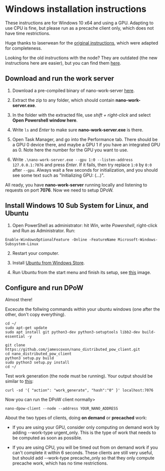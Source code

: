 # Windows installation instructions

These instructions are for Windows 10 x64 and using a GPU. Adapting to use CPU is fine, but please run as a precache client only, which does not have time restrictions.

Huge thanks to laserwean for the [original instructions](https://www.reddit.com/r/nanocurrency/comments/a25m8y/howto_run_distributed_pow_service_using_gpu_on/), which were adapted for completeness.

Looking for the old instructions with the node? They are outdated (the new instructions here are easier), but you can find them [here](windows_node_instructions.md).

## Download and run the work server

1. Download a pre-compiled binary of nano-work-server [here](https://files.nanocenter.org/work/nano-work-server.zip).

2. Extract the zip to any folder, which should contain **nano-work-server.exe**.

3. In the folder with the extracted file, use *shift + right-click* and select **Open Powershell window here**.

4. Write `ls` and *Enter* to make sure **nano-work-server.exe** is there.

5. Open Task Manager, and go into the Performance tab. There should be a GPU 0 device there, and maybe a GPU 1 if you have an integrated GPU as 0. Note here the number for the GPU you want to use.

5. Write `.\nano-work-server.exe --gpu 1:0 --listen-address 127.0.0.1:7076` and press *Enter*. If it fails, then try replace `1:0` by `0:0` after `--gpu`. Always wait a few seconds for initialization, and you should see some text such as "Initializing GPU: (...)".

All ready, you have **nano-work-server** running locally and listening to requests on port **7076**. Now we need to setup DPoW.

## Install Windows 10 Sub System for Linux, and Ubuntu

1. Open PowerShell as administrator: hit *Win*, write *Powershell*, right-click and Run as Administrator. Run:

  ```Enable-WindowsOptionalFeature -Online -FeatureName Microsoft-Windows-Subsystem-Linux```

2. Restart your computer.

3. Install [Ubuntu from Windows Store](https://www.microsoft.com/en-us/p/ubuntu/9nblggh4msv6).

4. Run Ubuntu from the start menu and finish its setup, see [this](https://i.redd.it/ghpd74y9kp121.png) image.

## Configure and run DPoW

Almost there!

Excecute the follwing commands within your ubuntu windows (one after the other, don't copy everything).

  ```
  cd ~/
  sudo apt-get update
  sudo apt install git python3-dev python3-setuptools libb2-dev build-essential -y
  
  git clone https://github.com/jamescoxon/nano_distributed_pow_client.git
  cd nano_distributed_pow_client
  python3 setup.py build
  sudo python3 setup.py install
  cd ~/
  ```

Test work generation (the node must be running). Your output should be similar to [this](https://i.redd.it/xjnrrr1pnp121.png):

  ```
  curl -sd '{ "action": "work_generate", "hash":"0" }' localhost:7076
  ```
  
Now you can run the DPoW client normally>

  ```nano-dpow-client --node --address YOUR_NANO_ADDRESS```

About the two types of clients, doing **on demand** or **precached** work:

- If you are using your GPU, consider only computing on demand work by adding --work-type urgent_only. This is the type of work that needs to be computed as soon as possible.

- If you are using CPU, you will be timed out from on demand work if you can't complete it within 6 seconds. These clients are still very useful, but should add --work-type precache_only so that they only compute precache work, which has no time restrictions.
